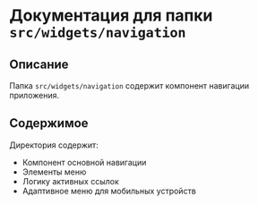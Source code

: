 # Документация для папки `src/widgets/navigation`

## Описание
Папка `src/widgets/navigation` содержит компонент навигации приложения.

## Содержимое
Директория содержит:

- Компонент основной навигации
- Элементы меню
- Логику активных ссылок
- Адаптивное меню для мобильных устройств